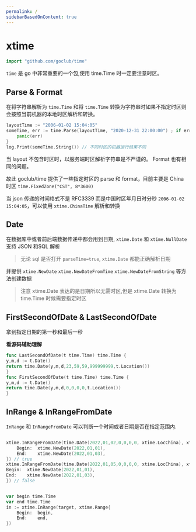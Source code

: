 ```yaml
---
permalink: /
sidebarBasedOnContent: true
---
```


# xtime

```go
import "github.com/goclub/time"
```

`time` 是 go 中非常重要的一个包,使用 time.Time 时一定要注意时区。

## Parse & Format 

在将字符串解析为 `time.Time` 和将 `time.Time` 转换为字符串时如果不指定时区则会按照当前机器的本地时区解析和转换。

```go
layoutTime := "2006-01-02 15:04:05"
someTime, err := time.Parse(layoutTime, "2020-12-31 22:00:00") ; if err != nil {
    panic(err)
}
log.Print(someTime.String()) // 不同时区的机器运行结果不同
```

当 layout 不包含时区时，以服务端时区解析字符串是不严谨的。
Format 也有相同的问题。

故此 goclub/time 提供了一些指定时区的 parse 和 format，目前主要是 China 时区 `time.FixedZone("CST", 8*3600)`

当 json 传递的时间格式不是 RFC3339 而是中国时区年月日时分秒 `2006-01-02 15:04:05`，可以使用 `xtime.ChinaTime` 解析和转换

## Date

在数据库中或者前后端数据传递中都会用到日期, `xtime.Date` 和 `xtime.NullDate` 支持 JSON 和SQL 解析 

> 无论 sql 是否打开 `parseTime=true`, `xtime.Date` 都能正确解析日期

并提供 `xtime.NewDate` `xtime.NewDateFromTime` `xtime.NewDateFromString` 等方法创建数据

> 注意 xtime.Date 表达的是日期所以无需时区,但是 xtime.Date 转换为 time.Time 时候需要指定时区


## FirstSecondOfDate & LastSecondOfDate

拿到指定日期的第一秒和最后一秒

**看源码辅助理解**
```go
func LastSecondOfDate(t time.Time) time.Time {
y,m,d := t.Date()
return time.Date(y,m,d,23,59,59,999999999,t.Location())
}
func FirstSecondOfDate(t time.Time) time.Time {
y,m,d := t.Date()
return time.Date(y,m,d,0,0,0,0,t.Location())
}
```

## InRange & InRangeFromDate

`InRange` 和 `InRangeFromDate` 可以判断一个时间或者日期是否在指定范围内.

```go

xtime.InRangeFromDate(time.Date(2022,01,02,0,0,0,0, xtime.LocChina), xtime.DateRange{
    Begin:  xtime.NewDate(2022,01,01),
    End:    xtime.NewDate(2022,01,03),
}) // true
xtime.InRangeFromDate(time.Date(2022,01,05,0,0,0,0, xtime.LocChina), xtime.DateRange{
Begin:  xtime.NewDate(2022,01,01),
End:    xtime.NewDate(2022,01,03),
}) // false


var begin time.Time
var end time.Time
in := xtime.InRange(target, xtime.Range{
    Begin:  begin,
    End:    end,
})
```

